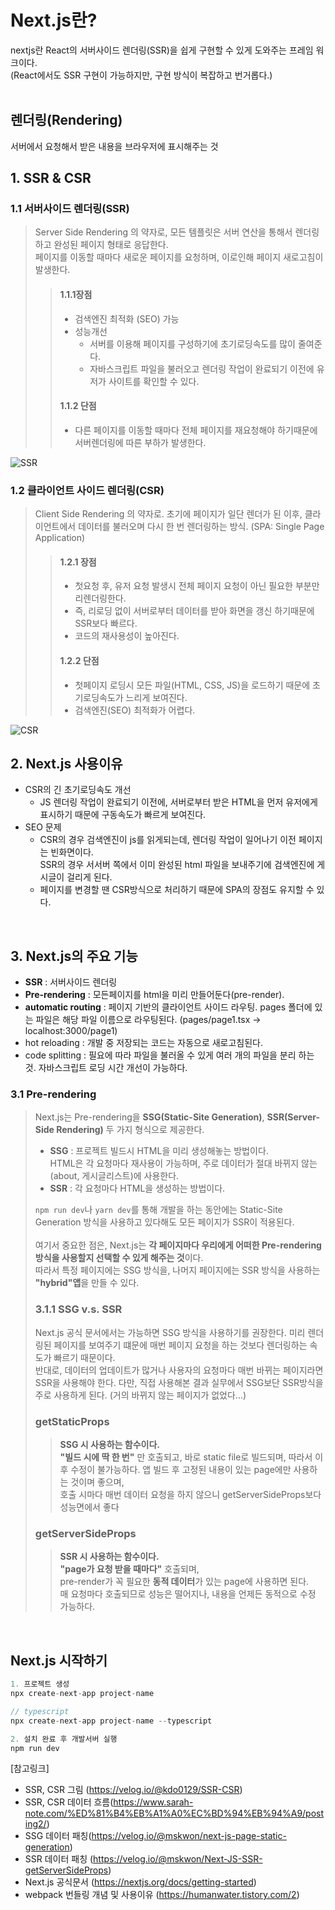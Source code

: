 # Next.js란?
nextjs란 React의 서버사이드 렌더링(SSR)을 쉽게 구현할 수 있게 도와주는 프레임 워크이다.  
(React에서도 SSR 구현이 가능하지만, 구현 방식이 복잡하고 번거롭다.)
<br/><br/>

## 렌더링(Rendering)
서버에서 요청해서 받은 내용을 브라우저에 표시해주는 것

## 1. SSR & CSR
### 1.1 서버사이드 렌더링(SSR)
> Server Side Rendering 의 약자로, 모든 템플릿은 서버 연산을 통해서 렌더링하고 완성된 페이지 형태로 응답한다.  
페이지를 이동할 때마다 새로운 페이지를 요청하며, 이로인해 페이지 새로고침이 발생한다.  
> > #### 1.1.1장점
> > * 검색엔진 최적화 (SEO) 가능
> > * 성능개선
> >   - 서버를 이용해 페이지를 구성하기에 초기로딩속도를 많이 줄여준다. 
> >   - 자바스크립트 파일을 불러오고 렌더링 작업이 완료되기 이전에 유저가 사이트를 확인할 수 있다.
> > #### 1.1.2 단점
> > * 다른 페이지를 이동할 때마다 전체 페이지를 재요청해야 하기때문에 서버렌더링에 따른 부하가 발생한다.  

<img src="https://media.vlpt.us/images/kdo0129/post/14753408-aa2e-4eed-948f-4b6bcef026b5/image.png" alt="SSR"/>

### 1.2 클라이언트 사이드 렌더링(CSR)
> Client Side Rendering 의 약자로. 초기에 페이지가 일단 렌더가 된 이후, 클라이언트에서 데이터를 불러오며 다시 한 번 렌더링하는 방식. (SPA: Single Page Application)
> > #### 1.2.1 장점
> > * 첫요청 후, 유저 요청 발생시 전체 페이지 요청이 아닌 필요한 부분만 리렌더링한다. 
> > * 즉, 리로딩 없이 서버로부터 데이터를 받아 화면을 갱신 하기때문에 SSR보다 빠르다.
> > * 코드의 재사용성이 높아진다.
> > #### 1.2.2 단점
> > * 첫페이지 로딩시 모든 파일(HTML, CSS, JS)을 로드하기 때문에 초기로딩속도가 느리게 보여진다.
> > * 검색엔진(SEO) 최적화가 어렵다.

<img src="https://media.vlpt.us/images/kdo0129/post/3edb3957-d148-4eca-8d12-e796ae42b3cb/image.png" alt="CSR"/>
<br/>

## 2. Next.js 사용이유
* CSR의 긴 초기로딩속도 개선
  - JS 렌더링 작업이 완료되기 이전에, 서버로부터 받은 HTML을 먼저 유저에게 표시하기 때문에 구동속도가 빠르게 보여진다.
* SEO 문제
  - CSR의 경우 검색엔진이 js를 읽게되는데, 렌더링 작업이 일어나기 이전 페이지는 빈화면이다.  
  SSR의 경우 서서버 쪽에서 이미 완성된 html 파일을 보내주기에 검색엔진에 게시글이 걸리게 된다.
  - 페이지를 변경할 땐 CSR방식으로 처리하기 때문에 SPA의 장점도 유지할 수 있다.
<br/>

## 3. Next.js의 주요 기능
* **SSR** : 서버사이드 렌더링
* **Pre-rendering** : 모든페이지를 html을 미리 만들어둔다(pre-render).
* **automatic routing** : 페이지 기반의 클라이언트 사이드 라우팅. pages 폴더에 있는 파일은 해당 파일 이름으로 라우팅된다. (pages/page1.tsx -> localhost:3000/page1)
* hot reloading : 개발 중 저장되는 코드는 자동으로 새로고침된다.
* code splitting : 필요에 따라 파일을 불러올 수 있게 여러 개의 파일을 분리 하는 것. 자바스크립트 로딩 시간 개선이 가능하다.

### 3.1 Pre-rendering
>  Next.js는 Pre-rendering을 **SSG(Static-Site Generation)**, **SSR(Server-Side Rendering)** 두 가지 형식으로 제공한다. 
>  
>  * **SSG** : 프로젝트 빌드시 HTML을 미리 생성해놓는 방법이다.  
HTML은 각 요청마다 재사용이 가능하며, 주로 데이터가 절대 바뀌지 않는(about, 게시글리스트)에 사용한다.
>  * **SSR** : 각 요청마다 HTML을 생성하는 방법이다. 
>  
>  <code>npm run dev</code>나 <code>yarn dev</code>를 통해 개발을 하는 동안에는 Static-Site Generation 방식을 사용하고 있다해도 모든 페이지가 SSR이 적용된다.  
> <br/>
>  여기서 중요한 점은, Next.js는 **각 페이지마다 우리에게 어떠한 Pre-rendering 방식을 사용할지 선택할 수 있게 해주는 것**이다.  
>  따라서 특정 페이지에는 SSG 방식을, 나머지 페이지에는 SSR 방식을 사용하는 **"hybrid"앱**을 만들 수 있다.
>  
>  ### 3.1.1 SSG v.s. SSR
>  Next.js 공식 문서에서는 가능하면 SSG 방식을 사용하기를 권장한다.
>  미리 렌더링된 페이지를 보여주기 떄문에 매번 페이지 요청을 하는 것보다 렌더링하는 속도가 빠르기 때문이다.  
>  반대로, 데이터의 업데이트가 많거나 사용자의 요청마다 매번 바뀌는 페이지라면 SSR을 사용해야 한다.
>  다만, 직접 사용해본 결과 실무에서 SSG보단 SSR방식을 주로 사용하게 된다. (거의 바뀌지 않는 페이지가 없었다...)
>  
>  ### getStaticProps
>  > **SSG 시 사용하는 함수이다.**   
>  > **"빌드 시에 딱 한 번"** 만 호출되고, 바로 static file로 빌드되며, 따라서 이후 수정이 불가능하다.
>  > 앱 빌드 후 고정된 내용이 있는 page에만 사용하는 것이며 좋으며,   
>  > 호출 시마다 매번 데이터 요청을 하지 않으니 getServerSideProps보다 성능면에서 좋다   
>  
>  ### getServerSideProps
>  > **SSR 시 사용하는 함수이다.**   
>  > **"page가 요청 받을 때마다"** 호출되며,   
>  > pre-render가 꼭 필요한 **동적 데이터**가 있는 page에 사용하면 된다.   
>  > 매 요청마다 호출되므로 성능은 떨어지나, 내용을 언제든 동적으로 수정 가능하다.   


<br/>

## Next.js 시작하기
```js
1. 프로젝트 생성
npx create-next-app project-name

// typescript
npx create-next-app project-name --typescript

2. 설치 완료 후 개발서버 실행
npm run dev
```

[참고링크]
- SSR, CSR 그림 (https://velog.io/@kdo0129/SSR-CSR)
- SSR, CSR 데이터 흐름(https://www.sarah-note.com/%ED%81%B4%EB%A1%A0%EC%BD%94%EB%94%A9/posting2/)
- SSG 데이터 패칭(https://velog.io/@mskwon/next-js-page-static-generation)
- SSR 데이터 패칭 (https://velog.io/@mskwon/Next-JS-SSR-getServerSideProps)
- Next.js 공식문서 (https://nextjs.org/docs/getting-started)
- webpack 번들링 개념 및 사용이유 (https://humanwater.tistory.com/2)

